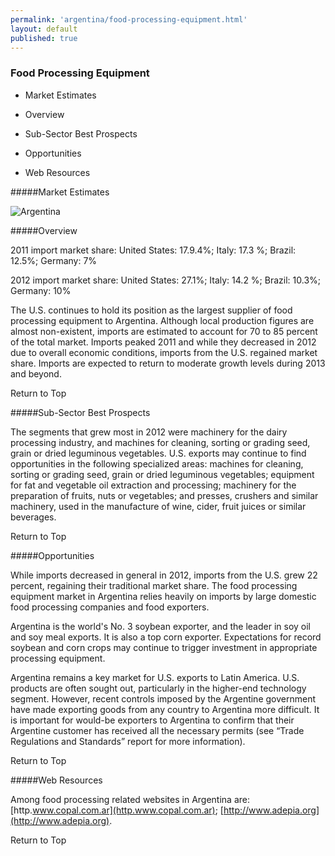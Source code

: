 ```yaml
--- 
permalink: 'argentina/food-processing-equipment.html' 
layout: default
published: true 
---
```

<h3 id="food-processing-equipment">Food Processing Equipment</h3>



* Market Estimates

* Overview

* Sub-Sector Best Prospects

* Opportunities

* Web Resources



#####Market Estimates



![Argentina](../images/food-processing-market-estimates.png)



#####Overview



2011 import market share: United States: 17.9.4%; Italy: 17.3 %; Brazil: 12.5%; Germany: 7%



2012 import market share: United States: 27.1%; Italy: 14.2 %; Brazil: 10.3%; Germany: 10%



The U.S. continues to hold its position as the largest supplier of food processing equipment to Argentina. Although local production figures are almost non-existent, imports are estimated to account for 70 to 85 percent of the total market. Imports peaked 2011 and while they decreased in 2012 due to overall economic conditions, imports from the U.S. regained market share. Imports are expected to return to moderate growth levels during 2013 and beyond.



Return to Top



#####Sub-Sector Best Prospects



The segments that grew most in 2012 were machinery for the dairy processing industry, and machines for cleaning, sorting or grading seed, grain or dried leguminous vegetables. U.S. exports may continue to find opportunities in the following specialized areas: machines for cleaning, sorting or grading seed, grain or dried leguminous vegetables; equipment for fat and vegetable oil extraction and processing; machinery for the preparation of fruits, nuts or vegetables; and presses, crushers and similar machinery, used in the manufacture of wine, cider, fruit juices or similar beverages.



Return to Top



#####Opportunities



While imports decreased in general in 2012, imports from the U.S. grew 22 percent, regaining their traditional market share. The food processing equipment market in Argentina relies heavily on imports by large domestic food processing companies and food exporters.



Argentina is the world's No. 3 soybean exporter, and the leader in soy oil and soy meal exports. It is also a top corn exporter. Expectations for record soybean and corn crops may continue to trigger investment in appropriate processing equipment.



Argentina remains a key market for U.S. exports to Latin America. U.S. products are often sought out, particularly in the higher-end technology segment. However, recent controls imposed by the Argentine government have made exporting goods from any country to Argentina more difficult. It is important for would-be exporters to Argentina to confirm that their Argentine customer has received all the necessary permits (see “Trade Regulations and Standards” report for more information).



Return to Top



#####Web Resources



Among food processing related websites in Argentina are: [http.www.copal.com.ar](http.www.copal.com.ar); [http://www.adepia.org](http://www.adepia.org).



Return to Top



